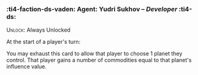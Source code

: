 ### :ti4-faction-ds-vaden: **Agent**: Yudri Sukhov – _Developer_ :ti4-ds:
<span style="font-variant:small-caps;">Unlock</span>: Always Unlocked

At the start of a player's turn:

You may exhaust this card to allow that player to choose 1 planet they control. That player gains a number of commodities equal to that planet's influence value.
